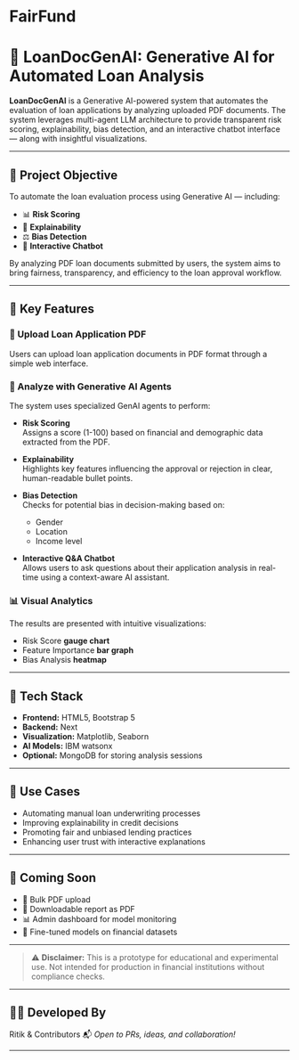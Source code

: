 # FairFund
# 🧠 LoanDocGenAI: Generative AI for Automated Loan Analysis

**LoanDocGenAI** is a Generative AI-powered system that automates the evaluation of loan applications by analyzing uploaded PDF documents. The system leverages multi-agent LLM architecture to provide transparent risk scoring, explainability, bias detection, and an interactive chatbot interface — along with insightful visualizations.

---

## 🚀 Project Objective

To automate the loan evaluation process using Generative AI — including:

- 📊 **Risk Scoring**
- 🧠 **Explainability**
- ⚖️ **Bias Detection**
- 💬 **Interactive Chatbot**

By analyzing PDF loan documents submitted by users, the system aims to bring fairness, transparency, and efficiency to the loan approval workflow.

---

## 🔑 Key Features

### 📁 Upload Loan Application PDF
Users can upload loan application documents in PDF format through a simple web interface.

### 🤖 Analyze with Generative AI Agents
The system uses specialized GenAI agents to perform:

- **Risk Scoring**  
  Assigns a score (1-100) based on financial and demographic data extracted from the PDF.

- **Explainability**  
  Highlights key features influencing the approval or rejection in clear, human-readable bullet points.

- **Bias Detection**  
  Checks for potential bias in decision-making based on:
  - Gender
  - Location
  - Income level

- **Interactive Q&A Chatbot**  
  Allows users to ask questions about their application analysis in real-time using a context-aware AI assistant.

### 📊 Visual Analytics
The results are presented with intuitive visualizations:

- Risk Score **gauge chart**
- Feature Importance **bar graph**
- Bias Analysis **heatmap**

---

## 🧰 Tech Stack

- **Frontend:** HTML5, Bootstrap 5
- **Backend:** Next
- **Visualization:** Matplotlib, Seaborn
- **AI Models:** IBM watsonx
- **Optional:** MongoDB for storing analysis sessions

---

## 📌 Use Cases

- Automating manual loan underwriting processes
- Improving explainability in credit decisions
- Promoting fair and unbiased lending practices
- Enhancing user trust with interactive explanations

---

## 📂 Coming Soon

- 🔄 Bulk PDF upload
- 🧾 Downloadable report as PDF
- 📊 Admin dashboard for model monitoring
- 🧠 Fine-tuned models on financial datasets

---

> ⚠️ **Disclaimer:** This is a prototype for educational and experimental use. Not intended for production in financial institutions without compliance checks.

---

## 🧑‍💻 Developed By

Ritik & Contributors 
📬 *Open to PRs, ideas, and collaboration!*

---
